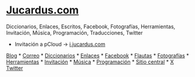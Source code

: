 # [Jucardus.com](https://jucardus.com)

Diccionarios, Enlaces, Escritos, Facebook, Fotografías, Herramientas, Invitación, Música, Programación, Traducciones, Twitter

* Invitación a pCloud → [i.jucardus.com](https://i.jucardus.com)

[Blog](https://tr.ee/blogger) * [Correo](https://tr.ee/correoe) * [Diccionarios](https://tr.ee/diccionarios) * [Enlaces](https://tr.ee/enlaces) * [Facebook](https://tr.ee/fbj) * [Flautas](https://tr.ee/flautas) * [Fotografías](https://tr.ee/fotosj) * [Herramientas](https://tr.ee/herramientas) * [Invitación](https://tr.ee/ipcloud) * [Música](https://tr.ee/musica) * [Programación](https://tr.ee/programacion) * [Sitio central](https://tr.ee/jucardus) * [X Twitter](https://tr.ee/xjucardus)
